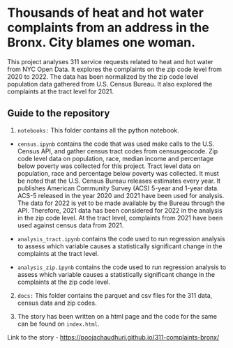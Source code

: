 # Thousands of heat and hot water complaints from an address in the Bronx. City blames one woman.

This project analyses 311 service requests related to heat and hot water from NYC Open Data. It explores the complaints on the zip code level from 2020 to 2022. The data has been normalized by the zip code level population data gathered from U.S. Census Bureau. It also explored the complaints at the tract level for 2021.

## Guide to the repository ##

1. `notebooks:` This folder contains all the python notebook. 

* `census.ipynb` contains the code that was used make calls to the U.S. Census API, and gather census tract codes from censusgeocode.
Zip code level data on population, race, median income and percentage below poverty was collected for this project. Tract level data on population, race and percentage below poverty was collected.
It must be noted that the U.S. Census Bureau releases estimates every year. It publishes American Community Survey (ACS) 5-year and 1-year data. 
ACS-5 released in the year 2020 and 2021 have been used for analysis. The data for 2022 is yet to be made available by the Bureau through the API. 
Therefore, 2021 data has been considered for 2022 in the analysis in the zip code level.
At the tract level, complaints from 2021 have been used against census data from 2021.

* `analysis_tract.ipynb` contains the code used to run regression analysis to assess which variable causes a statistically significant change in the complaints at the tract level.

* `analysis_zip.ipynb` contains the code used to run regression analysis to assess which variable causes a statistically significant change in the complaints at the zip code level.

2. `docs:` This folder contains the parquet and csv files for the 311 data, census data and zip codes. 

3. The story has been written on a html page and the code for the same can be found on `index.html`.

Link to the story - https://poojachaudhuri.github.io/311-complaints-bronx/
